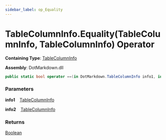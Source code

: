 ```yaml
---
sidebar_label: op_Equality
---
```


# TableColumnInfo\.Equality\(TableColumnInfo, TableColumnInfo\) Operator

**Containing Type**: [TableColumnInfo](../index.md)

**Assembly**: DotMarkdown\.dll

```csharp
public static bool operator ==(in DotMarkdown.TableColumnInfo info1, in DotMarkdown.TableColumnInfo info2)
```

### Parameters

**info1** &ensp; [TableColumnInfo](../index.md)

**info2** &ensp; [TableColumnInfo](../index.md)

### Returns

[Boolean](https://docs.microsoft.com/en-us/dotnet/api/system.boolean)

